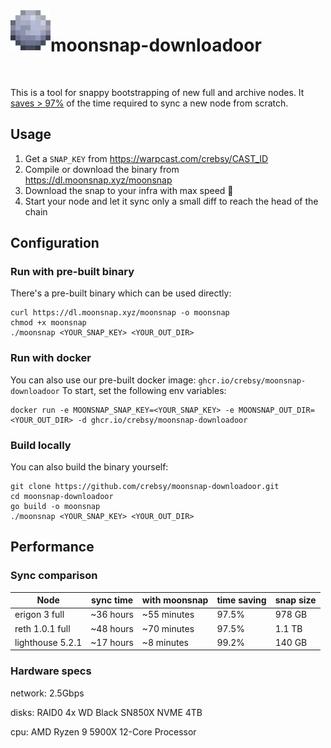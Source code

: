 <img src="./assets/moonsnap.png" align="left" width="64" height="64" />
<h1>moonsnap-downloadoor</h1>
<br clear="left"/>

This is a tool for snappy bootstrapping of new full and archive nodes.
It [saves > 97%](#sync-comparison) of the time required to sync a new node from scratch.

## Usage
1. Get a `SNAP_KEY` from https://warpcast.com/crebsy/CAST_ID
2. Compile or download the binary from https://dl.moonsnap.xyz/moonsnap
3. Download the snap to your infra with max speed 🚀
4. Start your node and let it sync only a small diff to reach the head of the chain

## Configuration
### Run with pre-built binary
There's a pre-built binary which can be used directly:
```
curl https://dl.moonsnap.xyz/moonsnap -o moonsnap
chmod +x moonsnap
./moonsnap <YOUR_SNAP_KEY> <YOUR_OUT_DIR>
```

### Run with docker
You can also use our pre-built docker image: `ghcr.io/crebsy/moonsnap-downloadoor`
To start, set the following env variables:
```
docker run -e MOONSNAP_SNAP_KEY=<YOUR_SNAP_KEY> -e MOONSNAP_OUT_DIR=<YOUR_OUT_DIR> -d ghcr.io/crebsy/moonsnap-downloadoor
```

### Build locally
You can also build the binary yourself:
```
git clone https://github.com/crebsy/moonsnap-downloadoor.git
cd moonsnap-downloadoor
go build -o moonsnap
./moonsnap <YOUR_SNAP_KEY> <YOUR_OUT_DIR>
```

## Performance
### Sync comparison
| Node             | sync time | with moonsnap | time saving | snap size |
| ---------------- | --------- | ------------- | ----------- | --------- |
| erigon 3 full    | ~36 hours | ~55 minutes   | 97.5%       | 978 GB    |
| reth 1.0.1 full  | ~48 hours | ~70 minutes   | 97.5%       | 1.1 TB    |
| lighthouse 5.2.1 | ~17 hours | ~8 minutes    | 99.2%       | 140 GB    |

### Hardware specs
network: 2.5Gbps

disks: RAID0 4x WD Black SN850X NVME 4TB

cpu: AMD Ryzen 9 5900X 12-Core Processor

